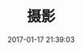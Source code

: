 ---
title: 摄影
date: 2017-01-17 21:39:03
layout: gallery
albums: [["/images/gallery/cust.jpg", "长春理工大学西校区第一教学楼"],["/images/gallery/ligongcaochang.jpg","理工操场"],["/images/gallery/wanpingcheng.jpg","五月宛平城"],["/images/gallery/backchanghucn.jpg","飞回长春的路上"],["/images/gallery/shagnhailaofandian.jpg","上海老饭店（城隍庙附近）"],["/images/gallery/dawugui.jpg","大乌龟赑屃（bì xì）"],["/images/gallery/gugongwuyan.jpg","初雪后的屋檐"],["/images/gallery/zhuhongqiang.jpg","故宫的红墙加上滤镜太好看了叭"]]
---